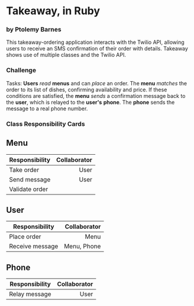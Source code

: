 # Takeaway, in Ruby
### by Ptolemy Barnes

This takeaway-ordering application interacts with the Twilio API, allowing users to receive an SMS confirmation of their order with details. Takeaway shows use of multiple classes and the Twilio API.

### Challenge

Tasks:
**Users** *read* **menus** and can *place* an order. The **menu** *matches* the order to its list of dishes, confirming availability and price. If these conditions are satisfied, the **menu** *sends* a confirmation message back to the **user**, which is relayed to the **user's** **phone**. The **phone** sends the message to a real phone number.


### Class Responsibility Cards

## Menu

| Responsibility | Collaborator         |
|----------------|---------------------:|
| Take order     | User                 |
| Send message   | User                 |
| Validate order |                      |

## User

| Responsibility | Collaborator         |
|----------------|---------------------:|
| Place order    | Menu                 |
| Receive message| Menu, Phone          |

## Phone

| Responsibility | Collaborator         |
|----------------|---------------------:|
| Relay message  | User                 |